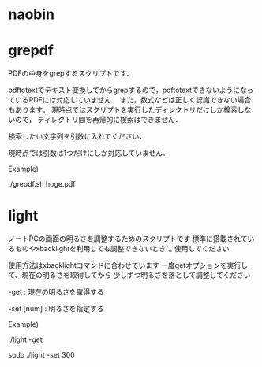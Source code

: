 naobin
======

grepdf
======
PDFの中身をgrepするスクリプトです．

pdftotextでテキスト変換してからgrepするので，pdftotextできないようになっているPDFには対応していません．
また，数式などは正しく認識できない場合もあります．
現時点ではスクリプトを実行したディレクトリだけしか検索しないので，
ディレクトリ間を再帰的に検索はできません．

検索したい文字列を引数に入れてください．

現時点では引数は1つだけにしか対応していません．

Example)

./grepdf.sh hoge.pdf


light
======
ノートPCの画面の明るさを調整するためのスクリプトです
標準に搭載されているものやxbacklightを利用しても調整できないときに
使用してください

使用方法はxbacklightコマンドに合わせています
一度getオプションを実行して、現在の明るさを取得してから
少しずつ明るさを落として調整してください

 -get       : 現在の明るさを取得する

 -set [num] : 明るさを指定する

Example)

./light -get

sudo ./light -set 300
